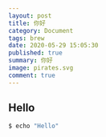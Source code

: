 ```yaml
---
layout: post
title: 你好
category: Document
tags: brew
date: 2020-05-29 15:05:30
published: true
summary: 你好
image: pirates.svg
comment: true
---
```


## Hello

```bash
$ echo "Hello"
```
